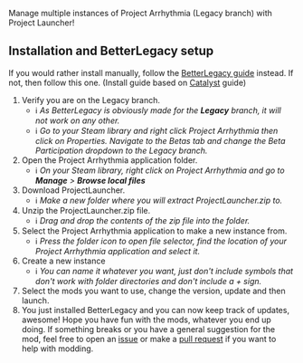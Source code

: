Manage multiple instances of Project Arrhythmia (Legacy branch) with Project Launcher!

## Installation and BetterLegacy setup
If you would rather install manually, follow the [BetterLegacy guide](https://github.com/RTMecha/BetterLegacy/blob/master/README.md#installation) instead. If not, then follow this one. (Install guide based on [Catalyst](https://github.com/Reimnop/Catalyst) guide)
1. Verify you are on the Legacy branch.
	- ℹ️ _As BetterLegacy is obviously made for the **Legacy** branch, it will not work on any other._
	- ℹ️ _Go to your Steam library and right click Project Arrhythmia then click on Properties. Navigate to the Betas tab and change the Beta Participation dropdown to the Legacy branch._
1. Open the Project Arrhythmia application folder.
	- ℹ️ _On your Steam library, right click on Project Arrhythmia and go to **Manage** > **Browse local files**_
1. Download ProjectLauncher.
	- ℹ️ _Make a new folder where you will extract ProjectLauncher.zip to._
1. Unzip the ProjectLauncher.zip file.
	- ℹ️ _Drag and drop the contents of the zip file into the folder._
1. Select the Project Arrhythmia application to make a new instance from.
	- ℹ️ _Press the folder icon to open file selector, find the location of your Project Arrhythmia application and select it._
1. Create a new instance
	- ℹ️ _You can name it whatever you want, just don't include symbols that don't work with folder directories and don't include a + sign._
1. Select the mods you want to use, change the version, update and then launch.
1. You just installed BetterLegacy and you can now keep track of updates, awesome! Hope you have fun with the mods, whatever you end up doing. If something breaks or you have a general suggestion for the mod, feel free to open an [issue](https://github.com/RTMecha/BetterLegacy/issues) or make a [pull request](https://github.com/RTMecha/BetterLegacy/pulls) if you want to help with modding.
